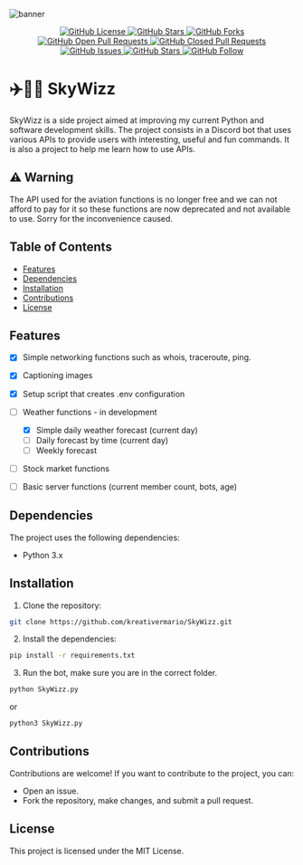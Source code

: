 ![banner](https://i.pinimg.com/originals/c8/4c/7a/c84c7a80e66b988dafe267d67bea6d85.jpg)
<p align="center">
    <a href="https://github.com/kreativermario/SkyWizz/blob/main/LICENSE">
        <img src="https://img.shields.io/github/license/kreativermario/SkyWizz.svg"
        alt="GitHub License">
    </a>
    <a href="https://github.com/kreativermario/SkyWizz/stargazers">
        <img src="https://img.shields.io/github/stars/kreativermario/SkyWizz.svg"
        alt="GitHub Stars">
    </a>
    <a href="https://github.com/kreativermario/SkyWizz/forks">
        <img src="https://img.shields.io/github/forks/kreativermario/SkyWizz.svg"
        alt="GitHub Forks">
    </a>
    <a href="https://github.com/kreativermario/SkyWizz/pulls">
        <img src="https://img.shields.io/github/issues-pr/kreativermario/SkyWizz.svg"
        alt="GitHub Open Pull Requests">
    </a>
    <a href="https://github.com/kreativermario/SkyWizz/pulls">
        <img src="https://img.shields.io/github/issues-pr-closed/kreativermario/SkyWizz.svg"
        alt="GitHub Closed Pull Requests">
    </a>
    <a href="https://github.com/kreativermario/SkyWizz/issues">
        <img src="https://img.shields.io/github/issues/kreativermario/SkyWizz.svg"
        alt="GitHub Issues">
    </a>
    <a href="https://github.com/kreativermario/SkyWizz/stargazers">
        <img src="https://img.shields.io/github/stars/kreativermario/SkyWizz.svg"
        alt="GitHub Stars">
    </a>
    <a href="https://github.com/kreativermario/">
        <img src="https://img.shields.io/github/followers/kreativermario.svg?style=social&label=Follow&maxAge=2592000"
        alt="GitHub Follow">
    </a>
</p>

# ✈️🧙‍♂️ SkyWizz 

SkyWizz is a side project aimed at improving my current Python and software development 
skills. The project consists in a Discord bot that uses various APIs to provide users
with interesting, useful and fun commands.
It is also a project to help me learn how to use APIs.

## ⚠️ Warning
The API used for the aviation functions is no longer free 
and we can not afford to pay for it so these functions 
are now deprecated and not available to use. 
Sorry for the inconvenience caused.

## Table of Contents
- [Features](#features)
- [Dependencies](#dependencies)
- [Installation](#installation)
- [Contributions](#contributions)
- [License](#license)

## Features

- [X] Simple networking functions such as whois, traceroute, ping.
- [X] Captioning images
- [X] Setup script that creates .env configuration
- [ ] Weather functions - in development
  - [X] Simple daily weather forecast (current day)
  - [ ] Daily forecast by time (current day)
  - [ ] Weekly forecast
- [ ] Stock market functions
- [ ] Basic server functions (current member count, bots, age)


## Dependencies

The project uses the following dependencies:

- Python 3.x

## Installation

1. Clone the repository:

  ```bash
  git clone https://github.com/kreativermario/SkyWizz.git
  ```

2. Install the dependencies:

  ```bash
  pip install -r requirements.txt
  ```
  
3. Run the bot, make sure you are in the correct folder.
  ```bash
  python SkyWizz.py
  ```
  or
  ```bash
  python3 SkyWizz.py
  ```
  
## Contributions
Contributions are welcome! If you want to contribute to the project, you can:

  - Open an issue.
  - Fork the repository, make changes, and submit a pull request.

## License
This project is licensed under the MIT License.



